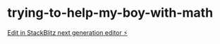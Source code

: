# trying-to-help-my-boy-with-math

[Edit in StackBlitz next generation editor ⚡️](https://stackblitz.com/~/github.com/weisillygoof/trying-to-help-my-boy-with-math)